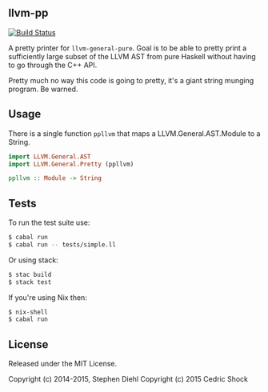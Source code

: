 llvm-pp
-------

[![Build Status](https://travis-ci.org/sdiehl/llvm-pp.svg)](https://travis-ci.org/sdiehl/llvm-pp)

A pretty printer for ``llvm-general-pure``. Goal is to be able to pretty print a
sufficiently large subset of the LLVM AST from pure Haskell without having to go
through the C++ API.

Pretty much no way this code is going to pretty, it's a giant string munging
program. Be warned.

Usage
-----

There is a single function ``ppllvm`` that maps a LLVM.General.AST.Module to a
String.

```haskell
import LLVM.General.AST
import LLVM.General.Pretty (ppllvm)

ppllvm :: Module -> String
```

Tests
-----

To run the test suite use:

```bash
$ cabal run
$ cabal run -- tests/simple.ll
```

Or using stack:

```bash
$ stac build
$ stack test
```

If you're using Nix then:

```bash
$ nix-shell
$ cabal run
```

License
-------

Released under the MIT License.

Copyright (c) 2014-2015, Stephen Diehl
Copyright (c) 2015 Cedric Shock

